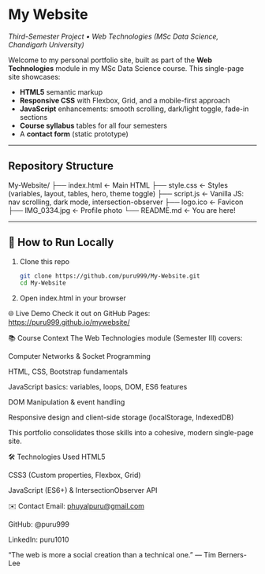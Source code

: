 # My Website  
_Third-Semester Project • Web Technologies (MSc Data Science, Chandigarh University)_

Welcome to my personal portfolio site, built as part of the **Web Technologies** module in my MSc Data Science course. This single-page site showcases:

- **HTML5** semantic markup  
- **Responsive CSS** with Flexbox, Grid, and a mobile-first approach  
- **JavaScript** enhancements: smooth scrolling, dark/light toggle, fade-in sections  
- **Course syllabus** tables for all four semesters  
- A **contact form** (static prototype)

---

## Repository Structure

My-Website/ ├── index.html ← Main HTML ├── style.css ← Styles (variables, layout, tables, hero, theme toggle) ├── script.js ← Vanilla JS: nav scrolling, dark mode, intersection-observer ├── logo.ico ← Favicon ├── IMG_0334.jpg ← Profile photo └── README.md ← You are here!

---

## 🚀 How to Run Locally

1. Clone this repo  
   ```bash
   git clone https://github.com/puru999/My-Website.git
   cd My-Website
2. Open index.html in your browser

🌐 Live Demo
Check it out on GitHub Pages:
https://puru999.github.io/mywebsite/

📚 Course Context
The Web Technologies module (Semester III) covers:

Computer Networks & Socket Programming

HTML, CSS, Bootstrap fundamentals

JavaScript basics: variables, loops, DOM, ES6 features

DOM Manipulation & event handling

Responsive design and client-side storage (localStorage, IndexedDB)

This portfolio consolidates those skills into a cohesive, modern single-page site.

🛠️ Technologies Used
HTML5

CSS3 (Custom properties, Flexbox, Grid)

JavaScript (ES6+) & IntersectionObserver API

✉️ Contact
Email: phuyalpuru@gmail.com

GitHub: @puru999

LinkedIn: puru1010

“The web is more a social creation than a technical one.”
— Tim Berners-Lee

